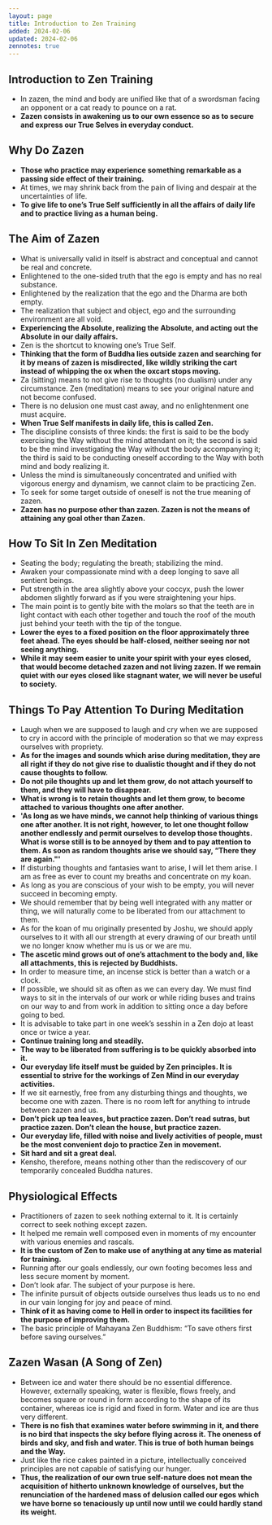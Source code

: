 ```yaml
---
layout: page
title: Introduction to Zen Training
added: 2024-02-06
updated: 2024-02-06
zennotes: true
---
```


## Introduction to Zen Training

- In zazen, the mind and body are unified like that of a swordsman facing an opponent or a cat ready to pounce on a rat.
- **Zazen consists in awakening us to our own essence so as to secure and express our True Selves in everyday conduct.**

## Why Do Zazen

- **Those who practice may experience something remarkable as a passing side effect of their training.**
- At times, we may shrink back from the pain of living and despair at the uncertainties of life.
- **To give life to one’s True Self sufficiently in all the affairs of daily life and to practice living as a human being.**

## The Aim of Zazen

- What is universally valid in itself is abstract and conceptual and cannot be real and concrete.
- Enlightened to the one-sided truth that the ego is empty and has no real substance.
- Enlightened by the realization that the ego and the Dharma are both empty.
- The realization that subject and object, ego and the surrounding environment are all void.
- **Experiencing the Absolute, realizing the Absolute, and acting out the Absolute in our daily affairs.**
- Zen is the shortcut to knowing one’s True Self.
- **Thinking that the form of Buddha lies outside zazen and searching for it by means of zazen is misdirected, like wildly striking the cart instead of whipping the ox when the oxcart stops moving.**
- Za (sitting) means to not give rise to thoughts (no dualism) under any circumstance. Zen (meditation) means to see your original nature and not become confused.
- There is no delusion one must cast away, and no enlightenment one must acquire.
- **When True Self manifests in daily life, this is called Zen.**
- The discipline consists of three kinds: the first is said to be the body exercising the Way without the mind attendant on it; the second is said to be the mind investigating the Way without the body accompanying it; the third is said to be conducting oneself according to the Way with both mind and body realizing it.
- Unless the mind is simultaneously concentrated and unified with vigorous energy and dynamism, we cannot claim to be practicing Zen.
- To seek for some target outside of oneself is not the true meaning of zazen.
- **Zazen has no purpose other than zazen. Zazen is not the means of attaining any goal other than Zazen.**

## How To Sit In Zen Meditation

- Seating the body; regulating the breath; stabilizing the mind.
- Awaken your compassionate mind with a deep longing to save all sentient beings.
- Put strength in the area slightly above your coccyx, push the lower abdomen slightly forward as if you were straightening your hips.
- The main point is to gently bite with the molars so that the teeth are in light contact with each other together and touch the roof of the mouth just behind your teeth with the tip of the tongue.
- **Lower the eyes to a fixed position on the floor approximately three feet ahead. The eyes should be half-closed, neither seeing nor not seeing anything.**
- **While it may seem easier to unite your spirit with your eyes closed, that would become detached zazen and not living zazen. If we remain quiet with our eyes closed like stagnant water, we will never be useful to society.**

## Things To Pay Attention To During Meditation

- Laugh when we are supposed to laugh and cry when we are supposed to cry in accord with the principle of moderation so that we may express ourselves with propriety.
- **As for the images and sounds which arise during meditation, they are all right if they do not give rise to dualistic thought and if they do not cause thoughts to follow.**
- **Do not pile thoughts up and let them grow, do not attach yourself to them, and they will have to disappear.**
- **What is wrong is to retain thoughts and let them grow, to become attached to various thoughts one after another.**
- **'As long as we have minds, we cannot help thinking of various things one after another. It is not right, however, to let one thought follow another endlessly and permit ourselves to develop those thoughts. What is worse still is to be annoyed by them and to pay attention to them. As soon as random thoughts arise we should say, “There they are again."'**
- If disturbing thoughts and fantasies want to arise, I will let them arise. I am as free as ever to count my breaths and concentrate on my koan.
- As long as you are conscious of your wish to be empty, you will never succeed in becoming empty.
- We should remember that by being well integrated with any matter or thing, we will naturally come to be liberated from our attachment to them.
- As for the koan of mu originally presented by Joshu, we should apply ourselves to it with all our strength at every drawing of our breath until we no longer know whether mu is us or we are mu.
- **The ascetic mind grows out of one’s attachment to the body and, like all attachments, this is rejected by Buddhists.**
- In order to measure time, an incense stick is better than a watch or a clock.
- If possible, we should sit as often as we can every day. We must find ways to sit in the intervals of our work or while riding buses and trains on our way to and from work in addition to sitting once a day before going to bed.
- It is advisable to take part in one week’s sesshin in a Zen dojo at least once or twice a year.
- **Continue training long and steadily.**
- **The way to be liberated from suffering is to be quickly absorbed into it.**
- **Our everyday life itself must be guided by Zen principles. It is essential to strive for the workings of Zen Mind in our everyday activities.**
- If we sit earnestly, free from any disturbing things and thoughts, we become one with zazen. There is no room left for anything to intrude between zazen and us.
- **Don’t pick up tea leaves, but practice zazen. Don’t read sutras, but practice zazen. Don’t clean the house, but practice zazen.**
- **Our everyday life, filled with noise and lively activities of people, must be the most convenient dojo to practice Zen in movement.**
- **Sit hard and sit a great deal.**
- Kensho, therefore, means nothing other than the rediscovery of our temporarily concealed Buddha natures.

## Physiological Effects

- Practitioners of zazen to seek nothing external to it. It is certainly correct to seek nothing except zazen.
- It helped me remain well composed even in moments of my encounter with various enemies and rascals.
- **It is the custom of Zen to make use of anything at any time as material for training.**
- Running after our goals endlessly, our own footing becomes less and less secure moment by moment.
- Don’t look afar. The subject of your purpose is here.
- The infinite pursuit of objects outside ourselves thus leads us to no end in our vain longing for joy and peace of mind.
- **Think of it as having come to Hell in order to inspect its facilities for the purpose of improving them.**
- The basic principle of Mahayana Zen Buddhism: “To save others first before saving ourselves.”

## Zazen Wasan (A Song of Zen)
  
- Between ice and water there should be no essential difference. However, externally speaking, water is flexible, flows freely, and becomes square or round in form according to the shape of its container, whereas ice is rigid and fixed in form. Water and ice are thus very different.
- **There is no fish that examines water before swimming in it, and there is no bird that inspects the sky before flying across it. The oneness of birds and sky, and fish and water. This is true of both human beings and the Way.**
- Just like the rice cakes painted in a picture, intellectually conceived principles are not capable of satisfying our hunger.
- **Thus, the realization of our own true self-nature does not mean the acquisition of hitherto unknown knowledge of ourselves, but the renunciation of the hardened mass of delusion called our egos which we have borne so tenaciously up until now until we could hardly stand its weight.**